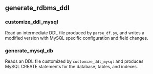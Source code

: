 ## generate_rdbms_ddl

### customize_ddl_mysql

Read an intermediate DDL file produced by `parse_df.py`, and writes a modified version with MySQL specific configuration and field changes.

### generate_mysql_db

Reads an DDL file customized by `customize_ddl_mysql` and produces MySQL CREATE statements for the database, tables, and indexes.
